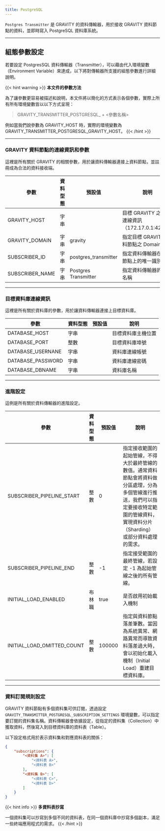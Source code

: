 ```yaml
---
title: PostgreSQL
---
```


`Postgres Transmitter` 是 GRAVITY 的資料傳輸器，用於接收 GRAVITY 資料節點的資料，並即時寫入 PostgreSQL 資料庫系統。

---

## 組態參數設定

若要設定 PostgresSQL 資料傳輸器（Transmitter），可以藉由代入環境變數（Environment Variable）來達成，以下將對傳輸器所支援的組態參數進行詳細說明。

{{< hint warning >}}
**本文件的參數方法**

為了讓參數更容易被描述和說明，本文件將以簡化的方式表示各個參數，實際上所有所有環境變數皆以以下方式呈現：

> GRAVITY_TRANSMITTER_POSTGRESQL_ + <參數名稱>

例如當我們說參數為 GRAVITY_HOST 時，實際的環境變數為 GRAVITY_TRANSMITTER_POSTGRESQL_GRAVITY_HOST。
{{< /hint >}}

---

### GRAVITY 資料節點的連線資訊和參數

這裡是所有關於 GRAVITY 的相關參數，用於讓資料傳輸器連接上資料節點，並註冊成為合法的資料接收端。

參數				| 資料型態	| 預設值				| 說明
---					| ---		| ---					| ---
GRAVITY_HOST		| 字串		|						| 目標 GRAVITY 之完整連線資訊（172.17.0.1:4222）
GRAVITY_DOMAIN		| 字串		| gravity				| 指定目標 GRAVITY 資料節點之 Domain
SUBSCRIBER_ID		| 字串		| postgres_transmitter	| 指定資料傳輸器在資料節點上的唯一識別 ID
SUBSCRIBER_NAME		| 字串		| Postgres Transmitter	| 指定資料傳輸器的顯示名稱

---

### 目標資料庫連線資訊

這裡是所有關於資料庫的參數，用於讓資料傳輸器連接上目標資料庫。

參數				| 資料型態	| 預設值	| 說明
---					| ---		| ---		| ---
DATABASE_HOST		| 字串		|			| 目標資料庫主機位置
DATABASE_PORT		| 整數		|			| 目標資料庫埠號
DATABASE_USERNANE	| 字串		|			| 資料庫連線帳號
DATABASE_PASSWORD	| 字串		|			| 資料庫連線密碼
DATABASE_DBNAME		| 字串		|			| 資料庫名稱

---

### 進階設定

這例是所有關於資料傳輸器的進階設定。

參數							| 資料型態		| 預設值		| 說明
---								| ---			| ---			| ---
SUBSCRIBER_PIPELINE_START		| 整數			| 0				| 指定接收範圍的起始管線，不得大於最終管線的數值。通常資料節點會將資料做分區處理，分為多個管線進行推送，我們可以指定要接收特定範圍的管線資料，實現資料分片（Sharding）或部分資料處理的需求。
SUBSCRIBER_PIPELINE_END			| 整數			| -1			| 指定接受範圍的最終管線，若設定 -1 為起始管線之後的所有管線。
INITIAL_LOAD_ENABLED			| 布林職		| true			| 是否啟用初始載入機制
INITIAL_LOAD_OMITTED_COUNT		| 整數			| 100000		| 指定與資料節點落差筆數。當因為系統異常、網路異常而導致資料落差過大時，會以初始化載入機制（Initial Load）重建目標資料庫。

---

### 資料訂閱規則設定

GRAVITY 資料節點有多個資料集可供訂閱，透過設定 `GRAVITY_TRANSMITTER_POSTGRESQL_SUBSCRIPTION_SETTINGS` 環境變數，可以指定要訂閱的資料集名稱。資料傳輸器會依據設定，從指定的資料集（Collection）中獲取資料，然後寫入到目標資料庫的資料表（Table）。

以下設定格式用於表示資料集和對應資料表的關係：

```json
{
	"subscriptions": {
		"<資料集 A>": [
			"<資料表 A>",
			"<資料表 B>"
		],
		"<資料集 B>": [
			"<資料表 C>",
			"<資料表 D>"
		]
	}
}
```

{{< hint info >}}
**多資料表抄寫**

一個資料集可以抄寫到多個不同的資料表，在同一個資料庫中抄寫多個副本，滿足一些終端應用程式的需求。
{{< /hint >}}
